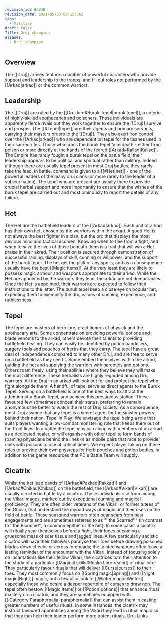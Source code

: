 ```yaml
---
revision_id: 83248
revision_date: 2021-05-03T08:15:56Z
tags:
  - Military
draft: false
Title: Druj champion
aliases:
  - Druj_champion
---
```

## Overview
The [[Druj]] armies feature a number of powerful characters who provide support and leadership to the troops, and fill out roles not performed by the [[Arkad|arkad]] or the common warriors.
## Leadership
The [[Druj]] are ruled by the [[Druj lore#Buruk Tepel|buruk tepel]], a coterie of highly-skilled apothecaries and poisoners. These individuals are apparently fierce rivals but they work together to ensure the [[Druj]] survive and prosper. The [[#Tepel|tepel]] are their agents and primary servants, carrying their masters orders to the [[Druj]]. They also exert iron control over the [[Arkad|arkad]] who are dependent on tepel for the tisanes used in their sacred rites. Those who cross the buruk tepel face death - either from poison or more directly at the hands of the feared [[Arkad#Kallad|Kallad]].
The Empire has rarely fought a buruk tepel on the battle field, their leadership appears to be political and spiritual rather than military. Indeed although there are usually tepel present in most Druj battles, they rarely take the lead. In battle, command is given to a [[#Het|het]] - one of the powerful leaders of the many druj clans (or more rarely to the leader of a subject nation). The tepel who are present are usually there to provide crucial herbal support and more importantly to ensure that the wishes of the buruk tepel are carried out and most ominously to report the details of any failure.
## Het
The Het are the battlefield leaders of the [[Arkad|arkad]]. Each unit of arkad has their own het, chosen by the warriors within the arkad. A good Het is not always the best fighter in a clan, but the orc that displays the most devious mind and tactical acumen. Knowing when to flee from a fight, and when to save the lives of those beneath them is a trait that will win a Het praise in their akrad. Their position is secured through demonstration of successful raiding; displays of skill, cunning or willpower; and the support of the buruk tepel.
The het get the pick of any spoils, and as a consequence usually have the best [[Magic Items]]. At the very least they are likely to possess magic armour and weapons appropriate to their arkad.
While the Het are appointed by the warriors they lead, the arkad are not democracies. Once the Het is appointed, their warriors are expected to follow their instructions to the letter. The buruk tepel keep a close eye on popular het, expecting them to exemplify the druj values of cunning, expedience, and ruthlessness.
## Tepel
The tepel are masters of herb lore, practitioners of physick and the apothecary arts. Some concentrate on providing powerful potions and blade venoms to the arkad, others devote their talents to providing battlefield healing. They can easily be identified by potion bandoliers, surgery tools and pouches of herbs that they carry. The tepel have a great deal of independence compared to many other Druj, and are free to serve on a battlefield as they see fit. Some embed themselves within the arkad, guiding the het and supplying the warriors with narcotics and potions. Others roam freely, using their abilities where they believe they will make the most difference.
These herbalists are highly regarded among Druj warriors. All the Druj in an arkad will look out for and protect the tepel who fight alongside them. A handful of tepel serve as direct agents to the Buruk Tepel. Serving on a battlefield is one of the best ways to attract the attention of a Buruk Tepel, and achieve this prestigious station. These favoured few sometimes conceal their status, preferring to remain anonymous the better to watch the rest of Druj society. As a consequence, most Druj assume that any tepel is a secret agent for the sinister powers behind their nation.
Tepel in Play: We envisage the tepel being a role that suits players wanting a low-combat monstering role that keeps them out of the front lines. In a battle the tepel may join along with members of an arkad as a dedicated healer, or will organise with other tepel to form bands of roaming physicians behind the lines or as mobile pairs that race to provide units with poisons to use at critical times.
We expect player taking on these roles to provide their own physreps for herb pouches and potion bottles, in addition to the game resources that PD's Battle Team will supply.
## Cicatrix
Whilst the het lead bands of [[Arkad#Pakkad|Pakkad]] and [[Arkad#Chikad|Chikad]] on the battlefield, the [[Arkad#Vikari|Vikari]] are usually directed in battle by a cicatrix. These individuals rise from among the Vikari mages, marked out by exceptional cunning and magical proficiency. They are often older veterans of the Vikari, or former tutees of the Ghulai, that understand the myriad ways of magic and their uses on the field of battle. These seasoned warriors often bear scars from past engagements and are sometimes referred to as "''the Scarred''" (in contrast to ''the Bloodied'', a common epithet or the het). In some cases a cicatrix will ritually scar themselves before a fight, their faces becoming a gruesome mass of scar tissue and jagged lines. A few particularly sadistic cicatrix will have their followers paralyse their foes before drawing poisoned blades down cheeks or across foreheads; the tainted weapons often leave a lasting reminder of the encounter with the Vikari.
Instead of focusing solely on incantations like their fellow Vikari, the cicatrices turn their attention to the study of a particular [[Magical skills#Realm Lore|realm]] of ritual lore. They particularly favour rituals that will deliver [[Curse|curses]] to their foes. They most commonly focus on [[Spring magic|Spring]] and [[Night magic|Night]] magic, but a few also look to [[Winter magic|Winter]], especially those who desire a deeper repertoire of curses to draw non. 
The tepel often bestow [[Magic Items]] or [[Potion|potions]] that enhance ritual mastery on a cicatrix, and they are sometimes equipped with [[:Category:Paraphernalia| paraphernalia]] that can assist them in casting greater numbers of useful rituals. In some instances, the cicatrix may instruct favoured apprentices among the Vikari they lead in ritual magic so that they can help their leader perform more potent rituals.
Druj Links